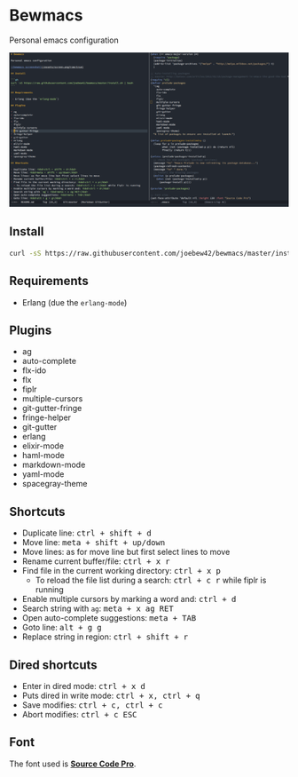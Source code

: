 # Bewmacs

Personal emacs configuration

![bewmacs screenshot](/assets/screen.png?raw=true)

## Install

```sh
curl -sS https://raw.githubusercontent.com/joebew42/bewmacs/master/install.sh | bash
```

## Requirements

 - Erlang (due the `erlang-mode`)

## Plugins

- ag
- auto-complete
- flx-ido
- flx
- fiplr
- multiple-cursors
- git-gutter-fringe
- fringe-helper
- git-gutter
- erlang
- elixir-mode
- haml-mode
- markdown-mode
- yaml-mode
- spacegray-theme

## Shortcuts

- Duplicate line: <kbd>ctrl + shift + d</kbd>
- Move line: <kbd>meta + shift + up/down</kbd>
- Move lines: as for move line but first select lines to move
- Rename current buffer/file: <kbd>ctrl + x r</kbd>
- Find file in the current working directory: <kbd>ctrl + x p</kbd>
  - To reload the file list during a search: <kbd>ctrl + c r</kbd> while fiplr is running
- Enable multiple cursors by marking a word and: <kbd>ctrl + d</kbd>
- Search string with `ag`: <kbd>meta + x ag RET</kbd>
- Open auto-complete suggestions: <kbd>meta + TAB</kbd>
- Goto line: <kbd>alt + g g</kbd>
- Replace string in region: <kbd>ctrl + shift + r</kbd>

## Dired shortcuts

- Enter in dired mode: <kbd>ctrl + x d</kbd>
- Puts dired in write mode: <kbd>ctrl + x, ctrl + q</kbd>
- Save modifies: <kbd>ctrl + c, ctrl + c</kbd>
- Abort modifies: <kbd>ctrl + c ESC</kbd>

## Font

The font used is [__Source Code Pro__](https://github.com/adobe-fonts/source-code-pro).
